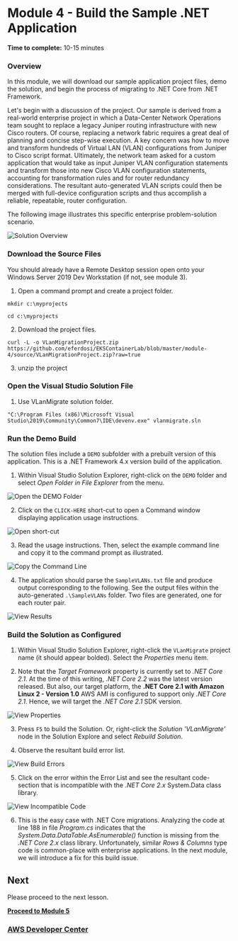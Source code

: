 # Module 4 - Build the Sample .NET Application


**Time to complete:** 10-15 minutes


### Overview

In this module, we will download our sample application project files, demo the solution, and begin the process of migrating to .NET Core from .NET Framework.

Let's begin with a discussion of the project. Our sample is derived from a real-world enterprise project in which a Data-Center Network Operations team sought to replace a legacy Juniper routing infrastructure with new Cisco routers.  Of course, replacing a network fabric requires a great deal of planning and concise step-wise execution.  A key concern was how to move and transform hundreds of Virtual LAN (VLAN) configurations from Juniper to Cisco script format.  Ultimately, the network team asked for a custom application that would take as input Juniper VLAN configuration statements and transform those into new Cisco VLAN configuration statements, accounting for transformation rules and for router redundancy considerations. The resultant auto-generated VLAN scripts could then be merged with full-device configuration scripts and thus accomplish a reliable, repeatable, router configuration. 

The following image illustrates this specific enterprise problem-solution scenario.

![Solution Overview](/images/module-4/ApplicationScenario-1.jpg)


### Download the Source Files

You should already have a Remote Desktop session open onto your Windows Server 2019 Dev Workstation (if not, see module 3).

1. Open a command prompt and create a project folder.

``` shell
mkdir c:\myprojects
```
``` shell
cd c:\myprojects
```

2. Download the project files. 

``` shell 
curl -L -o VLanMigrationProject.zip https://github.com/eferdosi/EKSContainerLab/blob/master/module-4/source/VLanMigrationProject.zip?raw=true
```

3. unzip the project


### Open the Visual Studio Solution File

1. Use VLanMigrate solution folder.

``` shell
"C:\Program Files (x86)\Microsoft Visual Studio\2019\Community\Common7\IDE\devenv.exe" vlanmigrate.sln
``` 

### Run the Demo Build

The solution files include a `DEMO` subfolder with a prebuilt version of this application.  This is a .NET Framework 4.x version build of the application.

1. Within Visual Studio Solution Explorer, right-click on the `DEMO` folder and select *Open Folder in File Explorer* from the menu.

![Open the DEMO Folder](/images/module-4/RightClickDemoFolder-1.jpg)

2. Click on the `CLICK-HERE` short-cut to open a Command window displaying application usage instructions.

![Open short-cut](/images/module-4/ClickOnCLickHere-1.jpg)

3. Read the usage instructions.  Then, select the example command line and copy it to the command prompt as illustrated.

![Copy the Command Line](/images/module-4/LaunchDemo-2.jpg)

4. The application should parse the `SampleVLANs.txt` file and produce output corresponding to the following.  See the output files within the  auto-generated `.\SampleVLANs` folder.  Two files are generated, one for each router pair.

![View Results](/images/module-4/LaunchDemo-3.jpg)


### Build the Solution as Configured

1. Within Visual Studio Solution Explorer, right-click the `VLanMigrate` project name (it should appear bolded).  Select the *Properties* menu item.  
 
2. Note that the *Target Framework* property is currently set to *.NET Core 2.1*.  At the time of this writing, *.NET Core 2.2* was the latest version released.  But also, our target platform, the **.NET Core 2.1 with Amazon Linux 2 - Version 1.0** AWS AMI is configured to support only *.NET Core 2.1*.  Hence, we will target the *.NET Core 2.1* SDK version.

![View Properties](/images/module-4/ViewSolutionProperties-1.jpg)

3. Press `F5` to build the Solution.  Or, right-click the *Solution 'VLanMigrate'* node in the Solution Explore and select *Rebuild Solution*.

4. Observe the resultant build error list. 

![View Build Errors](/images/module-4/ViewBuildErrorList-2.jpg)

5. Click on the error within the Error List and see the resultant code-section that is incompatible with the *.NET Core 2.x* System.Data class library.

![View Incompatible Code](/images/module-4/ViewIncompatibleCode-2.jpg)

6. This is the easy case with .NET Core migrations.  Analyzing the code at line 188 in file *Program.cs* indicates that the *System.Data.DataTable.AsEnumerable()* function is missing from the *.NET Core 2.x* class library. Unfortunately, similar *Rows & Columns* type code is common-place with enterprise applications.  In the next module, we will introduce a fix for this build issue.

## Next

Please proceed to the next lesson.

**[Proceed to Module 5](../module-5/README.md)**


### [AWS Developer Center](https://developer.aws)
